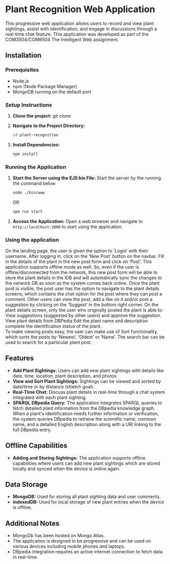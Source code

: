 # Plant Recognition Web Application

This progressive web application allows users to record and view plant sightings, assist with identification, and engage in discussions through a real-time chat feature. This application was developed as part of the COM3504/COM6504 The Intelligent Web assignment.

## Installation

### Prerequisites

- Node.js
- npm (Node Package Manager)
- MongoDB running on the default port

### Setup Instructions

1. **Clone the project:**
git clone <projecturl>

2. **Navigate to the Project Directory:**
   ```bash
   cd plant-recognition
   ```

3. **Install Dependencies:**
   ```bash
   npm install
   ```

### Running the Application

1. **Start the Server using the EJS bin File:**
   Start the server by the running the command below
   ```bash
   node ./bin/www
   ```
   OR
   ```bash
   npm run start
   ```

2. **Access the Application:**
   Open a web browser and navigate to `http://localhost:3000` to start using the application.
### Using the application
On the landing page, the user is given the option to ‘Login’ with their username. 
After logging in, click on the ‘New Post’ button on the navbar.
Fill in the details of the plant in the new post form and click on ‘Post’.
This application supports offline mode as well. So, even if the user is offline/disconnected from the network, this new post form will be able to store the plant details in the IDB and will automatically sync the changes to the network DB as soon as the system comes back online.
Once the plant post is visible, the post user has the option to navigate to the plant details screens, which contains the chat option for the post where they can post a comment.
Other users can view the post, add a like on it and/or post a suggestion by clicking on the ‘Suggest‘ in the bottom right corner.
On the plant details screen, only the user who originally posted the plant is able to:
View suggestions (suggested by other users) and approve the suggestion.
View plant details from DBPedia 
Edit the plant name and description 
complete the identification status of the plant.  
To make viewing posts easy, the user can make use of Sort functionality, which sorts the posts by ‘Newest’, ‘Oldest’ or ‘Name’.
The search bar can be used to search for a particular plant post.

## Features

- **Add Plant Sightings:** Users can add new plant sightings with details like date, time, location, plant description, and photos.
- **View and Sort Plant Sightings:** Sightings can be viewed and sorted by date/time or by distance (stretch goal).
- **Real-Time Chat:** Discuss plant details in real-time through a chat system integrated with each plant sighting.
- **SPARQL DBpedia Query:** The application integrates SPARQL queries to fetch detailed plant information from the DBpedia knowledge graph. When a plant's identification needs further information or verification, the system queries DBpedia to retrieve the scientific name, common name, and a detailed English description along with a URI linking to the full DBpedia entry.

## Offline Capabilities

- **Adding and Storing Sightings:** The application supports offline capabilities where users can add new plant sightings which are stored locally and synced when the device is online again.

## Data Storage

- **MongoDB:** Used for storing all plant sighting data and user comments.
- **indexedDB:** Used for local storage of new plant entries when the device is offline.

## Additional Notes

- MongoDb has been hosted on Mongo Atlas.
- The application is designed to be progressive and can be used on various devices including mobile phones and laptops.
- DBpedia integration requires an active internet connection to fetch data in real-time.
